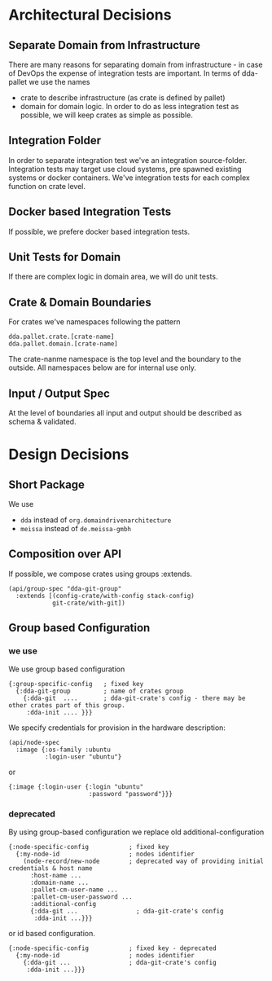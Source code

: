 # Architectural Decisions
## Separate Domain from Infrastructure
There are many reasons for separating domain from infrastructure - in case of DevOps the expense of integration tests are important. In terms of dda-pallet we use the names
* crate to describe infrastructure (as crate is defined by pallet)
* domain for domain logic.
In order to do as less integration test as possible, we will keep crates as simple as possible.

## Integration Folder
In order to separate integration test we've an integration source-folder.
Integration tests may target use cloud systems, pre spawned existing systems or docker containers.
We've integration tests for each complex function on crate level.

## Docker based Integration Tests
If possible, we prefere docker based integration tests.

## Unit Tests for Domain
If there are complex logic in domain area, we will do unit tests.

## Crate & Domain Boundaries
For crates we've namespaces following the pattern
```
dda.pallet.crate.[crate-name]
dda.pallet.domain.[crate-name]
```
The crate-nanme namespace is the top level and the boundary to the outside. All namespaces below are for internal use only.

## Input / Output Spec
At the level of boundaries all input and output should be described as schema & validated.

# Design Decisions
## Short Package
We use
* `dda` instead of `org.domaindrivenarchitecture`
* `meissa` instead of `de.meissa-gmbh`

## Composition over API
If possible, we compose crates using groups :extends.
```
(api/group-spec "dda-git-group"
  :extends [(config-crate/with-config stack-config)
            git-crate/with-git])
```

## Group based Configuration
### we use
We use group based configuration
```
{:group-specific-config   ; fixed key
  {:dda-git-group         ; name of crates group
    {:dda-git  ....       ; dda-git-crate's config - there may be other crates part of this group.
     :dda-init .... }}}
```

We specify credentials for provision in the hardware description:
```
(api/node-spec
  :image {:os-family :ubuntu
          :login-user "ubuntu"}
```
or
```
{:image {:login-user {:login "ubuntu"
                      :password "password"}}}
```

### deprecated
By using group-based configuration we replace old additional-configuration
```
{:node-specific-config           ; fixed key
  {:my-node-id                   ; nodes identifier
    (node-record/new-node        ; deprecated way of providing initial credentials & host name
      :host-name ...
      :domain-name ...
      :pallet-cm-user-name ...
      :pallet-cm-user-password ...
      :additional-config
      {:dda-git ...                ; dda-git-crate's config
       :dda-init ...}}}
```

or id based configuration.
```
{:node-specific-config           ; fixed key - deprecated
  {:my-node-id                   ; nodes identifier
    {:dda-git ...                ; dda-git-crate's config
     :dda-init ...}}}
```
